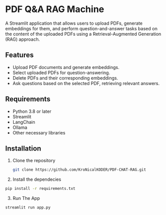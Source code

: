# PDF Q&A RAG Machine

A Streamlit application that allows users to upload PDFs, generate embeddings for them, and perform question-and-answer tasks based on the content of the uploaded PDFs using a Retrieval-Augmented Generation (RAG) approach.

## Features

- Upload PDF documents and generate embeddings.
- Select uploaded PDFs for question-answering.
- Delete PDFs and their corresponding embeddings.
- Ask questions based on the selected PDF, retrieving relevant answers.

## Requirements

- Python 3.8 or later
- Streamlit
- LangChain
- Ollama
- Other necessary libraries

## Installation

1. Clone the repository

   ```bash
   git clone https://github.com/KroNicalKODER/PDF-CHAT-RAG.git
   
   ```

2. Install the dependecies
  ```bash
  pip install -r requirements.txt
  ```

3. Run The App

  ```bash
  streamlit run app.py
  ```
